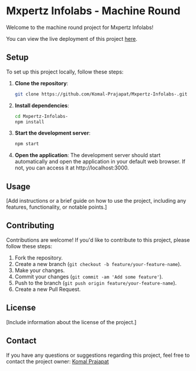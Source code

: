# Mxpertz Infolabs - Machine Round

Welcome to the machine round project for Mxpertz Infolabs!

You can view the live deployment of this project [here](https://mxpertz-infolabs.vercel.app/).

## Setup

To set up this project locally, follow these steps:

1. **Clone the repository**: 
    ```bash
    git clone https://github.com/Komal-Prajapat/Mxpertz-Infolabs-.git
    ```

2. **Install dependencies**: 
    ```bash
    cd Mxpertz-Infolabs-
    npm install
    ```

3. **Start the development server**:
    ```bash
    npm start
    ```

4. **Open the application**:
   The development server should start automatically and open the application in your default web browser. If not, you can access it at http://localhost:3000.

## Usage

[Add instructions or a brief guide on how to use the project, including any features, functionality, or notable points.]

## Contributing

Contributions are welcome! If you'd like to contribute to this project, please follow these steps:

1. Fork the repository.
2. Create a new branch (`git checkout -b feature/your-feature-name`).
3. Make your changes.
4. Commit your changes (`git commit -am 'Add some feature'`).
5. Push to the branch (`git push origin feature/your-feature-name`).
6. Create a new Pull Request.

## License

[Include information about the license of the project.]

## Contact

If you have any questions or suggestions regarding this project, feel free to contact the project owner: [Komal Prajapat](https://www.linkedin.com/in/komal-prajapat/)
